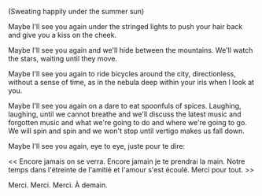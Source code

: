 (Sweating happily under the summer sun)

Maybe I'll see you again under the stringed lights
to push your hair back and give you a kiss
on the cheek.

Maybe I'll see you again and we'll hide between
the mountains. We'll watch the stars, waiting
until they move.

Maybe I'll see you again to ride bicycles
around the city, directionless, without a sense of time,
as in the nebula deep within your iris
when I look at you.

Maybe I'll see you again on a dare to eat
spoonfuls of spices. Laughing, laughing,
until we cannot breathe and we'll discuss
the latest music and forgotten music
and what we're going to do
and where we're going to go.
We will spin and spin and we won't stop
until vertigo makes us fall down.

Maybe I'll see you again, eye to eye, juste pour te dire:

<< Encore jamais on se verra. Encore jamain je te prendrai la main.
Notre temps dans l'étreinte de l'amitié et l'amour s'est écoulé. 
Merci pour tout. >>

Merci.
Merci.
Merci.
À demain.